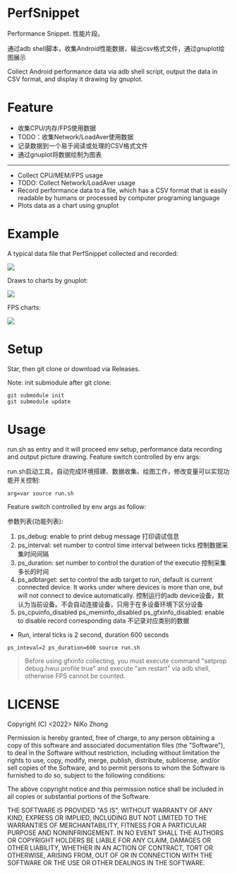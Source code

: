 # PerfSnippet

Performance Snippet. 性能片段。

通过adb shell脚本，收集Android性能数据，输出csv格式文件，通过gnuplot绘图展示

Collect Android performance data via adb shell script, output the data in CSV format, and display it drawing by gnuplot.

# Feature

- 收集CPU/内存/FPS使用数据
- TODO：收集Network/LoadAver使用数据
- 记录数据到一个易于阅读或处理的CSV格式文件
- 通过gnuplot将数据绘制为图表

- - -

- Collect CPU/MEM/FPS usage
- TODO: Collect Network/LoadAver usage
- Record performance data to a file, which has a CSV format that is easily readable by humans or processed by computer programing language
- Plots data as a chart using gnuplot

# Example

A typical data file that PerfSnippet collected and recorded:

![](https://cdn.jsdelivr.net/gh/NasdaqGodzilla/PeacePicture/img/PerfSnippet_README_data.png)

Draws to charts by gnuplot:

![](https://cdn.jsdelivr.net/gh/NasdaqGodzilla/PeacePicture/img/output_perfsnippet_20230320_160624.data@20230320_081636.svg)

FPS charts:

![](https://cdn.jsdelivr.net/gh/NasdaqGodzilla/PeacePicture/img/perfsnippet_example_fps_new.png)

# Setup

Star, then git clone or download via Releases.

Note: init submodule after git clone:

```
git submodule init
git submodule update
```

# Usage

run.sh as entry and it will proceed env setup, performance data recording and output picture drawing. Feature switch controlled by env args:

run.sh启动工具，自动完成环境搭建、数据收集、绘图工作，修改变量可以实现功能开关控制:

```
arg=var source run.sh
```

Feature switch controlled by env args as follow:

参数列表(功能列表):

1. ps_debug: enable to print debug message 打印调试信息
2. ps_interval: set number to control time interval between ticks 控制数据采集时间间隔
3. ps_duration: set number to control the duration of the executio 控制采集多长的时间
4. ps_adbtarget: set to control the adb target to run, default is current connected device. It works under where devices is more than one, but will not connect to device automatically. 控制运行的adb device设备，默认为当前设备。不会自动连接设备，只用于在多设备环境下区分设备
5. ps_cpuinfo_disabled ps_meminfo_disabled ps_gfxinfo_disabled: enable to disable record corresponding data 不记录对应类别的数据

- Run, interal ticks is 2 second, duration 600 seconds

```
ps_inteval=2 ps_duration=600 source run.sh
```

> Before using gfxinfo collecting, you must execute command "setprop debug.hwui.profile true" and execute "am restart" via adb shell, otherwise FPS cannot be counted.

# LICENSE

Copyright (C) <2022> NiKo Zhong

Permission is hereby granted, free of charge, to any person obtaining a copy of this software and associated documentation files (the "Software"), to deal in the Software without restriction, including without limitation the rights to use, copy, modify, merge, publish, distribute, sublicense, and/or sell copies of the Software, and to permit persons to whom the Software is furnished to do so, subject to the following conditions:

The above copyright notice and this permission notice shall be included in all copies or substantial portions of the Software.

THE SOFTWARE IS PROVIDED "AS IS", WITHOUT WARRANTY OF ANY KIND, EXPRESS OR IMPLIED, INCLUDING BUT NOT LIMITED TO THE WARRANTIES OF MERCHANTABILITY, FITNESS FOR A PARTICULAR PURPOSE AND NONINFRINGEMENT. IN NO EVENT SHALL THE AUTHORS OR COPYRIGHT HOLDERS BE LIABLE FOR ANY CLAIM, DAMAGES OR OTHER LIABILITY, WHETHER IN AN ACTION OF CONTRACT, TORT OR OTHERWISE, ARISING FROM, OUT OF OR IN CONNECTION WITH THE SOFTWARE OR THE USE OR OTHER DEALINGS IN THE SOFTWARE.

